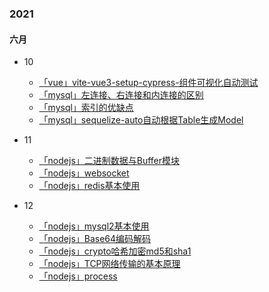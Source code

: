 
### 2021

#### 六月

- 10
    - [「vue」vite-vue3-setup-cypress-组件可视化自动测试](vue/vite-vue3-setup-cypress-组件可视化自动测试/README.md)
    - [「mysql」左连接、右连接和内连接的区别](mysql/左连接、右连接和内连接的区别.md)
    - [「mysql」索引的优缺点](mysql/索引的优缺点.md)
    - [「mysql」sequelize-auto自动根据Table生成Model](mysql/sequelize-auto自动根据Table生成Model.md)

- 11
    - [「nodejs」二进制数据与Buffer模块](nodejs/二进制数据与Buffer模块.md)
    - [「nodejs」websocket](nodejs/websocket/README.md)
    - [「nodejs」redis基本使用](nodejs/redis基本使用/README.md)
    
- 12
    - [「nodejs」mysql2基本使用](nodejs/mysql2基本使用.md)
    - [「nodejs」Base64编码解码](nodejs/Base64编码解码.md)
    - [「nodejs」crypto哈希加密md5和sha1](nodejs/crypto哈希加密md5和sha1.md)
    - [「nodejs」TCP网络传输的基本原理](nodejs/TCP网络传输的基本原理/README.md)
    - [「nodejs」process](nodejs/process.md)